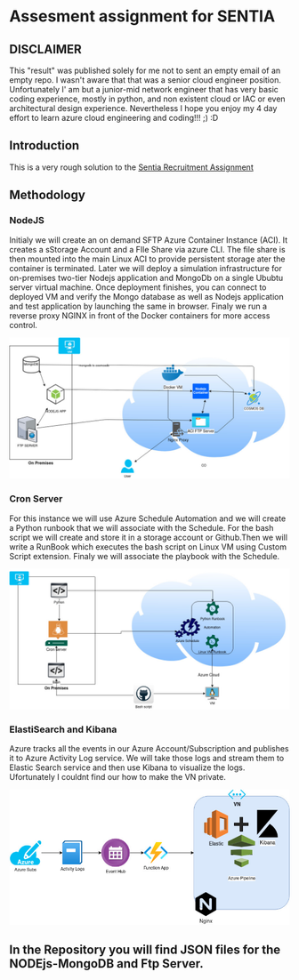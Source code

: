 # Assesment assignment for SENTIA



## DISCLAIMER

This "result" was published solely for me not to sent an empty email of an empty repo. I wasn't aware that that was a senior cloud engineer position. Unfortunately I' am but a junior-mid network engineer that has very basic coding experience, mostly in python, and non existent cloud or IAC or even architectural design experience. 
Nevertheless I hope you enjoy my 4 day effort to learn azure cloud engineering and coding!!! ;) :D

## Introduction

This is a very rough solution to the [Sentia Recruitment Assignment](https://github.com/sentialabs/public-cloud-recruitment/blob/master/ASSIGNEMENT.md)

## Methodology

### NodeJS

Initialy we will create an on demand SFTP Azure Container Instance (ACI). It creates a sStorage Account and a FIle Share via azure CLI. The file share is then mounted into the main Linux ACI to provide persistent storage ater the container is terminated. Later we will deploy a simulation infrastructure for on-premises two-tier Nodejs application and MongoDb on a single Ububtu server virtual machine.
Once deployment finishes, you can connect to deployed VM and verify the Mongo database as well as Nodejs application and test application by launching the same in browser. Finaly we run a reverse proxy NGINX in front of the Docker containers for more access control.

<img src="images/mongodb-sftp-nodejs.jpg"/>

### Cron Server

For this instance we will use Azure Schedule Automation and we will create a Python runbook that we will associate with the Schedule. For the bash script we will
create and store it in a storage account or Github.Then we will write a RunBook which executes the bash script on Linux VM using Custom Script extension. Finaly we will associate the playbook with the Schedule.

<img src="images/Untitled Diagram(2).jpg"/>


### ElastiSearch and Kibana

Azure tracks all the events in our Azure Account/Subscription and publishes it to Azure Activity Log service. We will take those logs and stream them to Elastic Search service and then use Kibana to visualize the logs. Ufortunately I couldnt find our  how to make the VN private.

<img src="images/elastic-kibana sta.jpg"/>

## In the Repository you will find JSON files for the NODEjs-MongoDB and Ftp Server. 
